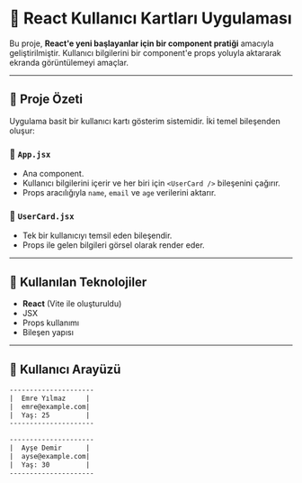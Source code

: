 # 👥 React Kullanıcı Kartları Uygulaması

Bu proje, **React'e yeni başlayanlar için bir component pratiği** amacıyla geliştirilmiştir. Kullanıcı bilgilerini bir component'e props yoluyla aktararak ekranda görüntülemeyi amaçlar.

---

## 🚀 Proje Özeti

Uygulama basit bir kullanıcı kartı gösterim sistemidir. İki temel bileşenden oluşur:

### 🔹 `App.jsx`

- Ana component.
- Kullanıcı bilgilerini içerir ve her biri için `<UserCard />` bileşenini çağırır.
- Props aracılığıyla `name`, `email` ve `age` verilerini aktarır.

### 🔹 `UserCard.jsx`

- Tek bir kullanıcıyı temsil eden bileşendir.
- Props ile gelen bilgileri görsel olarak render eder.

---

## 🧠 Kullanılan Teknolojiler

- **React** (Vite ile oluşturuldu)
- JSX
- Props kullanımı
- Bileşen yapısı

---

## 🧩 Kullanıcı Arayüzü

```txt
---------------------
|  Emre Yılmaz     |
|  emre@example.com|
|  Yaş: 25         |
---------------------

---------------------
|  Ayşe Demir      |
|  ayse@example.com|
|  Yaş: 30         |
---------------------
